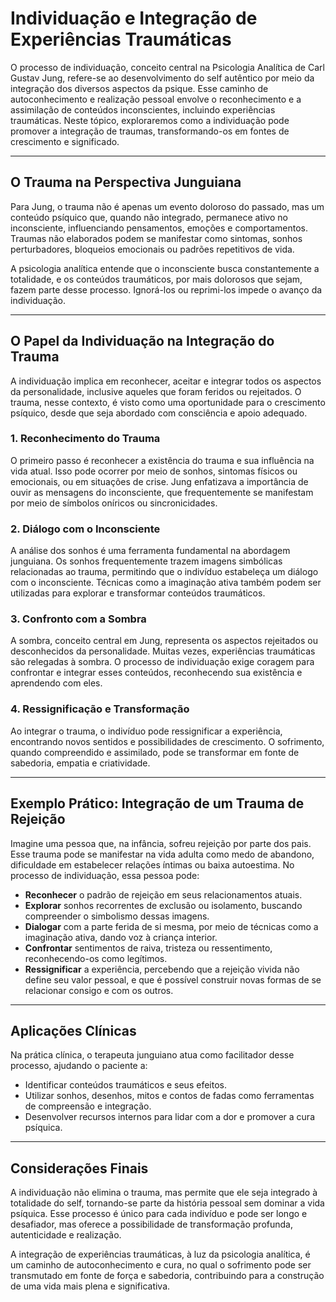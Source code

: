 # Individuação e Integração de Experiências Traumáticas

O processo de individuação, conceito central na Psicologia Analítica de Carl Gustav Jung, refere-se ao desenvolvimento do self autêntico por meio da integração dos diversos aspectos da psique. Esse caminho de autoconhecimento e realização pessoal envolve o reconhecimento e a assimilação de conteúdos inconscientes, incluindo experiências traumáticas. Neste tópico, exploraremos como a individuação pode promover a integração de traumas, transformando-os em fontes de crescimento e significado.

---

## O Trauma na Perspectiva Junguiana

Para Jung, o trauma não é apenas um evento doloroso do passado, mas um conteúdo psíquico que, quando não integrado, permanece ativo no inconsciente, influenciando pensamentos, emoções e comportamentos. Traumas não elaborados podem se manifestar como sintomas, sonhos perturbadores, bloqueios emocionais ou padrões repetitivos de vida.

A psicologia analítica entende que o inconsciente busca constantemente a totalidade, e os conteúdos traumáticos, por mais dolorosos que sejam, fazem parte desse processo. Ignorá-los ou reprimi-los impede o avanço da individuação.

---

## O Papel da Individuação na Integração do Trauma

A individuação implica em reconhecer, aceitar e integrar todos os aspectos da personalidade, inclusive aqueles que foram feridos ou rejeitados. O trauma, nesse contexto, é visto como uma oportunidade para o crescimento psíquico, desde que seja abordado com consciência e apoio adequado.

### 1. **Reconhecimento do Trauma**

O primeiro passo é reconhecer a existência do trauma e sua influência na vida atual. Isso pode ocorrer por meio de sonhos, sintomas físicos ou emocionais, ou em situações de crise. Jung enfatizava a importância de ouvir as mensagens do inconsciente, que frequentemente se manifestam por meio de símbolos oníricos ou sincronicidades.

### 2. **Diálogo com o Inconsciente**

A análise dos sonhos é uma ferramenta fundamental na abordagem junguiana. Os sonhos frequentemente trazem imagens simbólicas relacionadas ao trauma, permitindo que o indivíduo estabeleça um diálogo com o inconsciente. Técnicas como a imaginação ativa também podem ser utilizadas para explorar e transformar conteúdos traumáticos.

### 3. **Confronto com a Sombra**

A sombra, conceito central em Jung, representa os aspectos rejeitados ou desconhecidos da personalidade. Muitas vezes, experiências traumáticas são relegadas à sombra. O processo de individuação exige coragem para confrontar e integrar esses conteúdos, reconhecendo sua existência e aprendendo com eles.

### 4. **Ressignificação e Transformação**

Ao integrar o trauma, o indivíduo pode ressignificar a experiência, encontrando novos sentidos e possibilidades de crescimento. O sofrimento, quando compreendido e assimilado, pode se transformar em fonte de sabedoria, empatia e criatividade.

---

## Exemplo Prático: Integração de um Trauma de Rejeição

Imagine uma pessoa que, na infância, sofreu rejeição por parte dos pais. Esse trauma pode se manifestar na vida adulta como medo de abandono, dificuldade em estabelecer relações íntimas ou baixa autoestima. No processo de individuação, essa pessoa pode:

- **Reconhecer** o padrão de rejeição em seus relacionamentos atuais.
- **Explorar** sonhos recorrentes de exclusão ou isolamento, buscando compreender o simbolismo dessas imagens.
- **Dialogar** com a parte ferida de si mesma, por meio de técnicas como a imaginação ativa, dando voz à criança interior.
- **Confrontar** sentimentos de raiva, tristeza ou ressentimento, reconhecendo-os como legítimos.
- **Ressignificar** a experiência, percebendo que a rejeição vivida não define seu valor pessoal, e que é possível construir novas formas de se relacionar consigo e com os outros.

---

## Aplicações Clínicas

Na prática clínica, o terapeuta junguiano atua como facilitador desse processo, ajudando o paciente a:

- Identificar conteúdos traumáticos e seus efeitos.
- Utilizar sonhos, desenhos, mitos e contos de fadas como ferramentas de compreensão e integração.
- Desenvolver recursos internos para lidar com a dor e promover a cura psíquica.

---

## Considerações Finais

A individuação não elimina o trauma, mas permite que ele seja integrado à totalidade do self, tornando-se parte da história pessoal sem dominar a vida psíquica. Esse processo é único para cada indivíduo e pode ser longo e desafiador, mas oferece a possibilidade de transformação profunda, autenticidade e realização.

A integração de experiências traumáticas, à luz da psicologia analítica, é um caminho de autoconhecimento e cura, no qual o sofrimento pode ser transmutado em fonte de força e sabedoria, contribuindo para a construção de uma vida mais plena e significativa.